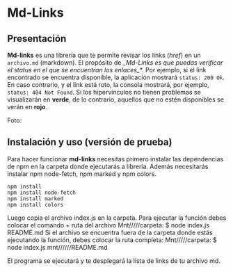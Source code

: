 # Md-Links

## Presentación

**Md-links** es una librería que te permite revisar los links (*href*) en un `archivo.md` (markdown). El propósito de **_Md-Links* es que puedas verificar el status en el que se encuentran los enlaces_**. Por ejemplo, si el link encontrado se encuentra disponible, la aplicación mostrará `status: 200 Ok`. En caso contrario, y el link está roto, la consola mostrará, por ejemplo, `status: 404 Not Found`.
Si los hipervínculos no tienen problemas se visualizarán en **verde**, de lo contrario, aquellos que no estén disponibles se verán en **rojo**.

Foto:

## Instalación y uso (versión de prueba)

Para hacer funcionar **md-links** necesitas primero instalar las dependencias de npm en la carpeta donde ejecutarás a librería. Además necesitarás instalar npm node-fetch, npm marked y npm colors.

`npm install`  
`npm install node-fetch`  
`npm install marked`  
`npm install colors`  

Luego copia el archivo index.js en la carpeta.
Para ejecutar la función debes colocar el comando + ruta del archivo
Mnt/////carpeta: $ node index.js README.md
Si el archivo se encuentra fuera de la carpeta donde estás ejecutando la función, debes colocar la ruta completa:
Mnt/////carpeta: $ node index.js mnt//////README.md

El programa se ejecutará y te desplegará la lista de links de tu archivo md.
